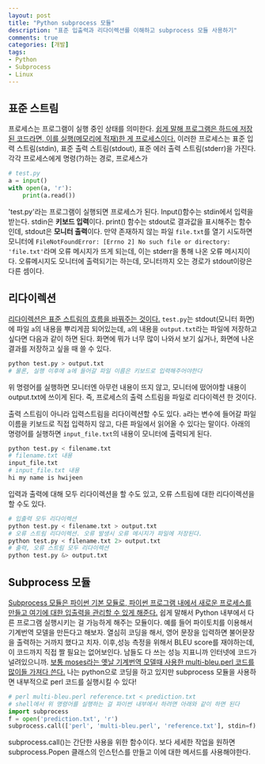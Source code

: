 ```yaml
---
layout: post
title: "Python subprocess 모듈"
description: "표준 입출력과 리다이렉션를 이해하고 subprocess 모듈 사용하기"
comments: true
categories: [개발]
tags:
- Python
- Subprocess
- Linux
---
```




## 표준 스트림

프로세스는 프로그램이 실행 중인 상태를 의미한다. [쉽게 말해 프로그램은 하드에 저장된 코드라면, 이를 실행(메모리에 적재)한 게 프로세스이다.](http://bowbowbow.tistory.com/16) 이러한 프로세스는 표준 입력 스트림(stdin), 표준 출력 스트림(stdout), 표준 에러 출력 스트림(stderr)을 가진다. 각각 프로세스에게 명령(?)하는 경로, 프로세스가 

```python
# test.py
a = input()
with open(a, 'r'):
    print(a.read())
```

'test.py'라는 프로그램이 실행되면 프로세스가 된다. Input()함수는 stdin에서 입력을 받는다. stdin은 **키보드 입력**이다. print() 함수는 stdout로 결과값을 표시해주는 함수인데, stdout은 **모니터 출력**이다. 만약 존재하지 않는 파일 `file.txt`를 열기 시도하면 모니터에 `FileNotFoundError: [Errno 2] No such file or directory: 'file.txt'`라며 오류 메시지가 뜨게 되는데, 이는 stderr을 통해 나온 오류 메시지이다. 오류메시지도 모니터에 출력되기는 하는데, 모니터까지 오는 경로가 stdout이랑은 다른 셈이다.



## 리다이렉션

[리다이렉션은 표준 스트림의 흐름을 바꿔주는 것이다.]((https://jdm.kr/blog/74)) `test.py`는 stdout(모니터 화면)에 파일 `a`의 내용을 뿌리게끔 되어있는데, `a`의 내용을 `output.txt`라는 파일에 저장하고 싶다면 다음과 같이 하면 된다. 화면에 뭐가 너무 많이 나와서 보기 싫거나, 화면에 나온 결과를 저장하고 싶을 때 쓸 수 있다.

```bash
python test.py > output.txt
# 물론, 실행 이후에 a에 들어갈 파일 이름은 키보드로 입력해주어야한다
```

위 명령어를 실행하면 모니터엔 아무런 내용이 뜨지 않고, 모니터에 떴어야할 내용이 output.txt에 쓰이게 된다. 즉, 프로세스의 출력 스트림을 파일로 리다이렉션 한 것이다.

출력 스트림이 아니라 입력스트림을 리다이렉션할 수도 있다. `a`라는 변수에 들어갈 파일 이름을 키보드로 직접 입력하지 않고, 다른 파일에서 읽어올 수 있다는 말이다. 아래의 명령어를 실행하면 `input_file.txt`의 내용이 모니터에 출력되게 된다.

```bash
python test.py < filename.txt
# filename.txt 내용
input_file.txt
# input_file.txt 내용
hi my name is hwijeen
```

입력과 출력에 대해 모두 리다이렉션을 할 수도 있고, 오류 스트림에 대한 리다이렉션을 할 수도 있다.

```bash
# 입출력 모두 리다이렉션
python test.py < filename.txt > output.txt
# 오류 스트림 리다이렉션. 오류 발생시 오류 메시지가 파일에 저장된다.
python test.py < filename.txt 2> output.txt
# 출력, 오류 스트림 모두 리다이렉션
python test.py &> output.txt
```



## Subprocess 모듈

[Subprocess 모듈은 파이썬 기본 모듈로, 파이썬 프로그램 내에서 새로운 프로세스를 만들고 여기에 대한 입출력을  관리할 수 있게 해준다.](https://soooprmx.com/archives/5932) 쉽게 말해서 Python 내부에서 다른 프로그램 실행시키는 걸 가능하게 해주는 모듈이다. 예를 들어 파이토치를 이용해서 기계번역 모델을 만든다고 해보자. 열심히 코딩을 해서, 영어 문장을 입력하면 불어문장을 출력하는 거까지 했다고 치자. 이후,성능 측정을 위해서 BLEU score를 재야하는데, 이 코드까지 직접 짤 필요는 없어보인다. 남들도 다 쓰는 성능 지표니까 인터넷에 코드가 널려있으니까. [보통 moses라는 옛날 기계번역 모델때 사용한 multi-bleu.perl 코드를 많이들 가져다 쓴다.](https://github.com/moses-smt/mosesdecoder/blob/master/scripts/generic/multi-bleu.perl) 나는 python으로 코딩을 하고 있지만 subprocess 모듈을 사용하면 내부적으로 perl 코드를 실행시킬 수 있다!

```python
# perl multi-bleu.perl reference.txt < prediction.txt
# shell에서 위 명령어를 실행하는 걸 파이썬 내부에서 하려면 아래와 같이 하면 된다
import subprocess
f = open('prediction.txt', 'r')
subprocess.call(['perl', 'multi-bleu.perl', 'reference.txt'], stdin=f) # 입력 리다이렉션
```

subprocess.call()는 간단한 사용을 위한 함수이다. 보다 세세한 작업을 원하면 subprocess.Popen 클래스의 인스턴스를 만들고 이에 대한 메서드를 사용해야한다. 